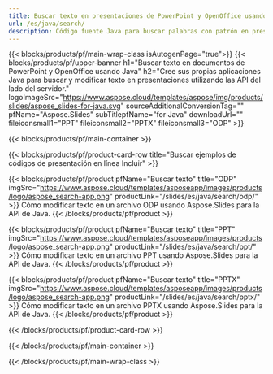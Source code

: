 ```yaml
---
title: Buscar texto en presentaciones de PowerPoint y OpenOffice usando Java
url: /es/java/search/
description: Código fuente Java para buscar palabras con patrón en presentaciones de PowerPoint y OpenOffice™
---
```


{{< blocks/products/pf/main-wrap-class isAutogenPage="true">}}
{{< blocks/products/pf/upper-banner h1="Buscar texto en documentos de PowerPoint y OpenOffice usando Java" h2="Cree sus propias aplicaciones Java para buscar y modificar texto en presentaciones utilizando las API del lado del servidor." logoImageSrc="https://www.aspose.cloud/templates/aspose/img/products/slides/aspose_slides-for-java.svg" sourceAdditionalConversionTag="" pfName="Aspose.Slides" subTitlepfName="for Java" downloadUrl="" fileiconsmall1="PPT" fileiconsmall2="PPTX" fileiconsmall3="ODP" >}}

{{< blocks/products/pf/main-container >}}

{{< blocks/products/pf/product-card-row title="Buscar ejemplos de códigos de presentación en línea Incluir" >}}

{{< blocks/products/pf/product pfName="Buscar texto" title="ODP" imgSrc="https://www.aspose.cloud/templates/asposeapp/images/products/logo/aspose_search-app.png" productLink="/slides/es/java/search/odp/" >}}
Cómo modificar texto en un archivo ODP usando Aspose.Slides para la API de Java.
{{< /blocks/products/pf/product >}}

{{< blocks/products/pf/product pfName="Buscar texto" title="PPT" imgSrc="https://www.aspose.cloud/templates/asposeapp/images/products/logo/aspose_search-app.png" productLink="/slides/es/java/search/ppt/" >}}
Cómo modificar texto en un archivo PPT usando Aspose.Slides para la API de Java.
{{< /blocks/products/pf/product >}}

{{< blocks/products/pf/product pfName="Buscar texto" title="PPTX" imgSrc="https://www.aspose.cloud/templates/asposeapp/images/products/logo/aspose_search-app.png" productLink="/slides/es/java/search/pptx/" >}}
Cómo modificar texto en un archivo PPTX usando Aspose.Slides para la API de Java.
{{< /blocks/products/pf/product >}}



{{< /blocks/products/pf/product-card-row >}}

{{< /blocks/products/pf/main-container >}}
    
{{< /blocks/products/pf/main-wrap-class >}}